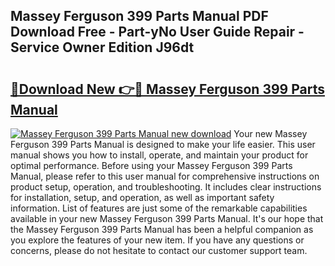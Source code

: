 ## Massey Ferguson 399 Parts Manual PDF Download Free - Part-yNo User Guide Repair - Service Owner Edition J96dt

# <h2><a href="http://bc89962.oget.top/?id=Massey+Ferguson+399+Parts+Manual">🔗Download New 👉🔴 Massey Ferguson 399 Parts Manual</a></h2>

[![Massey Ferguson 399 Parts Manual new download](https://i.imgur.com/5g1atiW.png)](http://bc89962.oget.top/?id=Massey+Ferguson+399+Parts+Manual)
Your new Massey Ferguson 399 Parts Manual is designed to make your life easier. This user manual shows you how to install, operate, and maintain your product for optimal performance. Before using your Massey Ferguson 399 Parts Manual, please refer to this user manual for comprehensive instructions on product setup, operation, and troubleshooting. It includes clear instructions for installation, setup, and operation, as well as important safety information. List of features are just some of the remarkable capabilities available in your new Massey Ferguson 399 Parts Manual. It's our hope that the Massey Ferguson 399 Parts Manual has been a helpful companion as you explore the features of your new item. If you have any questions or concerns, please do not hesitate to contact our customer support team.
